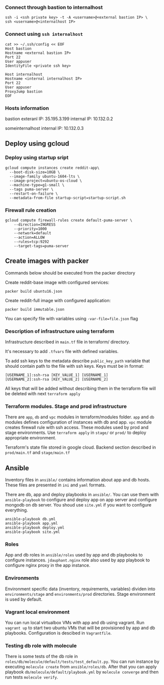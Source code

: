 ### Connect through bastion to internalhost

```
ssh -i <ssh private key> -t -A <username>@<external bastion IP> \
ssh <username>@<internalhost IP>
```

### Connect using `ssh internalhost`

```
cat >> ~/.ssh/config << EOF
Host bastion
Hostname <external bastion IP>
Port 22
User appuser
IdentityFile <private ssh key>

Host internalhost
Hostname <internal internalhost IP>
Port 22
User appuser
ProxyJump bastion
EOF
```

### Hosts information

bastion
exteranl IP: 35.195.3.199
internal IP: 10.132.0.2

someinternalhost
internal IP: 10.132.0.3

## Deploy using gcloud

### Deploy using startup sript

```
gcloud compute instances create reddit-app\
  --boot-disk-size=10GB \
  --image-family ubuntu-1604-lts \
  --image-project=ubuntu-os-cloud \
  --machine-type=g1-small \
  --tags puma-server \
  --restart-on-failure \
  --metadata-from-file startup-script=startup-script.sh
```

### Firewall rule creation

```
gcloud compute firewall-rules create default-puma-server \
    --direction=INGRESS
    --priority=1000
    --network=default
    --action=ALLOW
    --rules=tcp:9292
    --target-tags=puma-server
```

## Create images with packer

Commands below should be executed from the packer directory

Create reddit-base image with configured services:
```
packer build ubuntu16.json
```

Create reddit-full image with configured application:
```
packer build immutable.json
```

You can specify file with variables using ```-var-file=file.json``` flag

### Description of infrastructure using terraform

Infrastructure described in ```main.tf``` file in terraform/ directory.

It's necessary to add ```.tfvars``` file with defined variables.

To add ssh keys to the metadata describe ```public_key_path``` variable that
should contain path to the file with ssh keys. Keys must be in format:
```
[USERNAME_1]:ssh-rsa [KEY_VALUE_1] [USERNAME_1]
[USERNAME_2]:ssh-rsa [KEY_VALUE_2] [USERNAME_2]
```

All keys that will be added without describing them in the terraform file will
be deleted with next ```terraform apply```

### Terraform modules. Stage and prod infrastructure

There are ```app```, ```db``` and ```vpc``` modules in terraform/modules folder.
```app``` and ```db``` modules defines configuration of instances with db and
app. ```vpc``` module creates firewall rule with ssh access. These modules used
by prod and stage environments. Use ```terraform apply``` in ```stage/``` or
```prod/``` to deploy appropriate environment.

Terraform's state file stored in google cloud. Backend section described in
```prod/main.tf``` and ```stage/main.tf```

## Ansible

Inventory files in ```ansible/``` contains information about app and db
hosts. These files are presented in ```ini``` and ```yaml``` formats.

There are db, app and deploy playbooks in ```ansible/```. You can use them with
```ansible-playbook``` to configure and deploy app on app server and configure
mongodb on db server. You shoud use ```site.yml``` if you want to configure
everything.

```
ansible-playbook db.yml
ansible-playbook app.yml
ansible-playbook deploy.yml
ansible-playbook site.yml
```

### Roles

App and db roles in ```ansible/roles``` used by app and db playbooks to
configure instances. ```jdauphant.nginx``` role also used by app playbook to
configure nginx proxy in the app instance.

### Environments

Environment specific data (inventory, requirements, variables) dividen into
```environments/stage``` and ```environments/prod``` directories. Stage
environment is used by default.

### Vagrant local environment

You can run local virtualbox VMs with app and db using vagrant. Run
```vagrant up``` to start two ubuntu VMs that will be provisioned by app and db
playbooks. Configuration is descibed in ```Vagrantfile```.

### Testing db role with molecule

There is some tests of the db role in
```roles/db/molecule/default/tests/test_default.py```. You can run instance
by executing ```molecule create``` from ```ansible/roles/db```. After that
you can apply playbook ```db/molecule/default/playbook.yml``` by
```molecule converge``` and then run tests ```molecule verify```.
